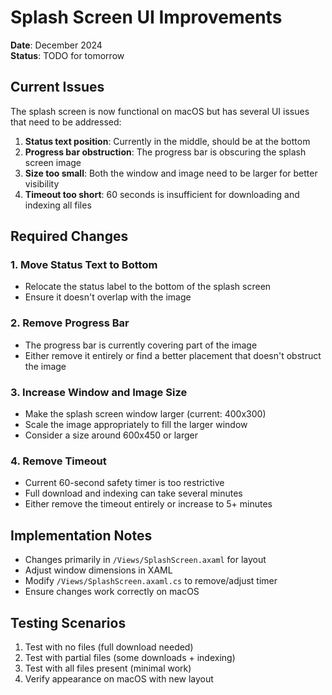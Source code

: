 # Splash Screen UI Improvements

**Date**: December 2024  
**Status**: TODO for tomorrow

## Current Issues

The splash screen is now functional on macOS but has several UI issues that need to be addressed:

1. **Status text position**: Currently in the middle, should be at the bottom
2. **Progress bar obstruction**: The progress bar is obscuring the splash screen image
3. **Size too small**: Both the window and image need to be larger for better visibility
4. **Timeout too short**: 60 seconds is insufficient for downloading and indexing all files

## Required Changes

### 1. Move Status Text to Bottom
- Relocate the status label to the bottom of the splash screen
- Ensure it doesn't overlap with the image

### 2. Remove Progress Bar
- The progress bar is currently covering part of the image
- Either remove it entirely or find a better placement that doesn't obstruct the image

### 3. Increase Window and Image Size
- Make the splash screen window larger (current: 400x300)
- Scale the image appropriately to fill the larger window
- Consider a size around 600x450 or larger

### 4. Remove Timeout
- Current 60-second safety timer is too restrictive
- Full download and indexing can take several minutes
- Either remove the timeout entirely or increase to 5+ minutes

## Implementation Notes

- Changes primarily in `/Views/SplashScreen.axaml` for layout
- Adjust window dimensions in XAML
- Modify `/Views/SplashScreen.axaml.cs` to remove/adjust timer
- Ensure changes work correctly on macOS

## Testing Scenarios

1. Test with no files (full download needed)
2. Test with partial files (some downloads + indexing)
3. Test with all files present (minimal work)
4. Verify appearance on macOS with new layout